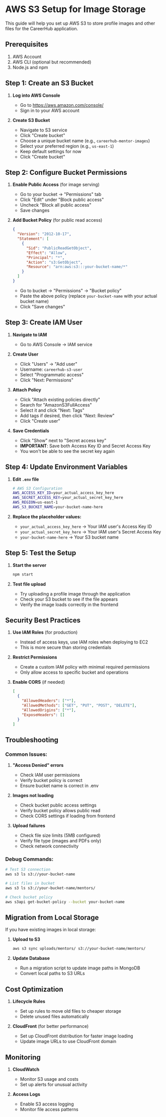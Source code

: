 # AWS S3 Setup for Image Storage

This guide will help you set up AWS S3 to store profile images and other files for the CareerHub application.

## Prerequisites

1. AWS Account
2. AWS CLI (optional but recommended)
3. Node.js and npm

## Step 1: Create an S3 Bucket

1. **Log into AWS Console**

   - Go to https://aws.amazon.com/console/
   - Sign in to your AWS account

2. **Create S3 Bucket**
   - Navigate to S3 service
   - Click "Create bucket"
   - Choose a unique bucket name (e.g., `careerhub-mentor-images`)
   - Select your preferred region (e.g., `us-east-1`)
   - Keep default settings for now
   - Click "Create bucket"

## Step 2: Configure Bucket Permissions

1. **Enable Public Access** (for image serving)

   - Go to your bucket → "Permissions" tab
   - Click "Edit" under "Block public access"
   - Uncheck "Block all public access"
   - Save changes

2. **Add Bucket Policy** (for public read access)
   ```json
   {
     "Version": "2012-10-17",
     "Statement": [
       {
         "Sid": "PublicReadGetObject",
         "Effect": "Allow",
         "Principal": "*",
         "Action": "s3:GetObject",
         "Resource": "arn:aws:s3:::your-bucket-name/*"
       }
     ]
   }
   ```
   - Go to bucket → "Permissions" → "Bucket policy"
   - Paste the above policy (replace `your-bucket-name` with your actual bucket name)
   - Click "Save changes"

## Step 3: Create IAM User

1. **Navigate to IAM**

   - Go to AWS Console → IAM service

2. **Create User**

   - Click "Users" → "Add user"
   - Username: `careerhub-s3-user`
   - Select "Programmatic access"
   - Click "Next: Permissions"

3. **Attach Policy**

   - Click "Attach existing policies directly"
   - Search for "AmazonS3FullAccess"
   - Select it and click "Next: Tags"
   - Add tags if desired, then click "Next: Review"
   - Click "Create user"

4. **Save Credentials**
   - Click "Show" next to "Secret access key"
   - **IMPORTANT**: Save both Access Key ID and Secret Access Key
   - You won't be able to see the secret key again

## Step 4: Update Environment Variables

1. **Edit `.env` file**

   ```bash
   # AWS S3 Configuration
   AWS_ACCESS_KEY_ID=your_actual_access_key_here
   AWS_SECRET_ACCESS_KEY=your_actual_secret_key_here
   AWS_REGION=us-east-1
   AWS_S3_BUCKET_NAME=your-bucket-name-here
   ```

2. **Replace the placeholder values:**
   - `your_actual_access_key_here` → Your IAM user's Access Key ID
   - `your_actual_secret_key_here` → Your IAM user's Secret Access Key
   - `your-bucket-name-here` → Your S3 bucket name

## Step 5: Test the Setup

1. **Start the server**

   ```bash
   npm start
   ```

2. **Test file upload**
   - Try uploading a profile image through the application
   - Check your S3 bucket to see if the file appears
   - Verify the image loads correctly in the frontend

## Security Best Practices

1. **Use IAM Roles** (for production)

   - Instead of access keys, use IAM roles when deploying to EC2
   - This is more secure than storing credentials

2. **Restrict Permissions**

   - Create a custom IAM policy with minimal required permissions
   - Only allow access to specific bucket and operations

3. **Enable CORS** (if needed)
   ```json
   [
     {
       "AllowedHeaders": ["*"],
       "AllowedMethods": ["GET", "PUT", "POST", "DELETE"],
       "AllowedOrigins": ["*"],
       "ExposeHeaders": []
     }
   ]
   ```

## Troubleshooting

### Common Issues:

1. **"Access Denied" errors**

   - Check IAM user permissions
   - Verify bucket policy is correct
   - Ensure bucket name is correct in .env

2. **Images not loading**

   - Check bucket public access settings
   - Verify bucket policy allows public read
   - Check CORS settings if loading from frontend

3. **Upload failures**
   - Check file size limits (5MB configured)
   - Verify file type (images and PDFs only)
   - Check network connectivity

### Debug Commands:

```bash
# Test S3 connection
aws s3 ls s3://your-bucket-name

# List files in bucket
aws s3 ls s3://your-bucket-name/mentors/

# Check bucket policy
aws s3api get-bucket-policy --bucket your-bucket-name
```

## Migration from Local Storage

If you have existing images in local storage:

1. **Upload to S3**

   ```bash
   aws s3 sync uploads/mentors/ s3://your-bucket-name/mentors/
   ```

2. **Update Database**
   - Run a migration script to update image paths in MongoDB
   - Convert local paths to S3 URLs

## Cost Optimization

1. **Lifecycle Rules**

   - Set up rules to move old files to cheaper storage
   - Delete unused files automatically

2. **CloudFront** (for better performance)
   - Set up CloudFront distribution for faster image loading
   - Update image URLs to use CloudFront domain

## Monitoring

1. **CloudWatch**

   - Monitor S3 usage and costs
   - Set up alerts for unusual activity

2. **Access Logs**
   - Enable S3 access logging
   - Monitor file access patterns
